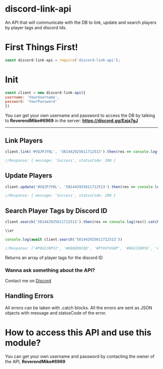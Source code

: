 # discord-link-api
An API that will communicate with the DB to link, update and search players by player tags and discord Ids.

# First Things First!

```js
const discord-link-api = require('discord-link-api');
```

# Init

```js
const client = new discord-link-api({
username: 'YourUsername',
password: 'YourPassword'
})
```
You can get your own username and password to access the DB by talking to **ReverendMike#6969** in the server: **https://discord.gg/Eaja7gJ**

---

## Link Players

```js
client.link('#VQJPJY0L', '581442925611712513').then(res => console.log(res)).catch(err => console.log(err))

//Response: { message: 'Success', statusCode: 200 }
```

## Update Players

```js
client.update('#VQJPJY0L', '581442925611712513').then(res => console.log(res)).catch(err => console.log(err))

//Response: { message: 'Success', statusCode: 200 }
```

## Search Player Tags by Discord ID

```js
client.search('581442925611712513').then(res => console.log(res)).catch(err => console.log(err))

\\or

console.log(await client.search('581442925611712513'))

//Response: ['#P8U2J0PV2', '#88QQ99CQQ', '#PYVVYVG8P', '#9GVJ2QRYG', '#YRQPVQQY2', '#2VRVVY0RQ', '#VQJPJY0L']
```
Returns an array of player tags for the discord ID

### Wanna ask something about the API?

Contact me on [Discord](https://discord.gg/Eaja7gJ)

## Handling Errors

All errors can be taken with .catch blocks. All the errors are sent as JSON objects with message and statusCode of the error.

# How to access this API and use this module?

You can get your own username and password by contacting the owner of the API, **ReverendMike#6969**
